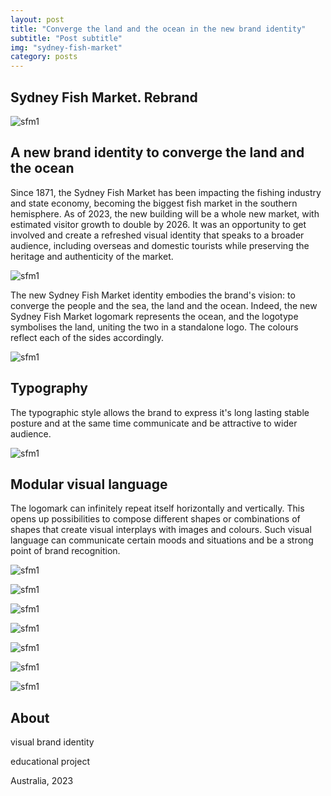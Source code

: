 ```yaml
---
layout: post
title: "Converge the land and the ocean in the new brand identity"
subtitle: "Post subtitle"
img: "sydney-fish-market"
category: posts
---
```


## Sydney Fish Market. Rebrand

![sfm1](/img/sydney-fish-market-1.jpg)

## A new brand identity to converge the land and the ocean

<span class="half-content">Since 1871, the Sydney Fish Market has been impacting the 
fishing industry and state economy, becoming the biggest fish market in 
the southern hemisphere. As of 2023, the new building will be a whole new market, with estimated visitor
growth to double by 2026. It was an opportunity to get involved and create a refreshed visual identity that speaks to a broader audience, 
including overseas and domestic tourists while preserving the heritage and authenticity of the market.

![sfm1](/img/sydney-fish-market-2.jpg)

<span class="half-content">The new Sydney Fish Market identity embodies the brand's vision: to converge the people and the sea, the land and the ocean. 
Indeed, the new Sydney Fish Market logomark represents the ocean, and the logotype symbolises the land, uniting the two in a standalone logo.
The colours reflect each of the sides accordingly.

![sfm1](/img/sydney-fish-market-3.jpg)

## Typography

<span class="half-content">The typographic style allows the brand to express it's long lasting stable posture and at the same time communicate and be attractive to wider audience. 

![sfm1](/img/sydney-fish-market-12.jpg)

## Modular visual language

<span class="half-content">The logomark can infinitely repeat itself horizontally and vertically.
This opens up possibilities to compose different shapes or combinations of shapes that create visual interplays with images and colours. 
Such visual language can communicate certain moods and situations and be a strong point of brand recognition.

![sfm1](/img/sydney-fish-market-4.jpg)

![sfm1](/img/sydney-fish-market-5.jpg)

![sfm1](/img/sydney-fish-market-6.jpg)

![sfm1](/img/sydney-fish-market-7.jpg)

![sfm1](/img/sydney-fish-market-8.jpg)

![sfm1](/img/sydney-fish-market-10.jpg)

![sfm1](/img/sydney-fish-market-11.jpg)

## About

visual brand identity

educational project

Australia, 2023